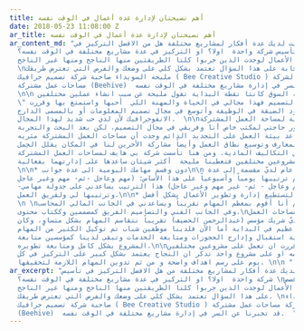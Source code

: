 ```yaml
---
title: أهم نصيحتان لإدارة عدة أعمال في الوقت نفسه
date: 2018-05-23 11:08:00 Z
ar_title: أهم نصيحتان لإدارة عدة أعمال في الوقت نفسه
ar_content_md: "في حال كانت لديك عدة أفكار لمشاريع مختلفة هل من الافضل التركيز في
  تأسيس شركة واحدة  اولا؟ او التركيز في عدة مشاريع مختلفة في الوقت نفسه؟ \nلو بحثت
  في قصص رواد الأعمال لوجدت الذين جربوا كلتا الطريقتين منها الناجح ومنها غير الناجح.
  \nفالإجابة على هذا السؤال تعتمد بشكل كلي على وضعك والفرص التي تعترض طريقك. \nوقصة
  مليحه السويداء صاحبة شركة تصميم جرافيك ( Bee Creative Studio ) و مؤسس شريك لشركة
  مساحات عمل مشتركة (Beehive)  قد تخبرنا عن السر في إدارة مشاريع مختلفة في الوقت نفسه.
  \n\n الشغف وحاجة السوق كانتا نقطة البداية تقول مليحة عن سبب انشاء عملين مختلفين
  \" بالنسبة لشركة التصميم فهذا مجالي في الحياة والمهنة اللي  أحبها واستمتع بها وقررت
  إني اخرج من الحدود الضيقة في الوظيفة وأتوسع في مجال تصميم المعلومات أو بالمسمى الدارج
  الانفوجرافيك لأن لدي حب شديد لهذا المجال.  \n\nأما بالنسبة لمساحة العمل المشتركة
  فبدأت عند ظهور حاجتي لمكتب خاص أنا وفريقي في مجال التصميم، لكن بعد البحث والتجربة
  عن أفضل مكان يساعد بيئة العمل على التجديد الدائم وجدت أن مساحات العمل المشتركة مثريه
  من ناحية المعارف وتوسيع نطاق العمل وأيضاً مشاركة الأخرين لنا في المكان يقلل الحِمل
  الكبير في التكاليف المادية. ومن هنا تأسست شركة بي هايف لمساحات العمل المشتركة.\"\nأما
  عن كيفية إدارة مشروعين مختلفين فتعطينا مليحة  أكثر شيئان ساعدها على إدارتهما بفعالية:
  \n\n* دون وقسم مهامك اليومية الى عدة جوانب\n\n الإدارة بشكل عام لديّ مقسمة إلى عدة
  جوانب ويتم ترتيبها يومياً وأسبوعياً على هذا الأساس: (مهم وعاجل -ثم- مهم وغير عاجل
  -ثم- غير مهم وعاجل - ثم- غير مهم وغير عاجل) هذا الترتيب يساعدني على جدولة مهامي
  وترتيبها لي ولفريق العمل.\n\n* استعن بالغير لتستطيع إدارة وتطوير الأعمال بشكل أفضل
  \n \nفي شركة التصميم أنا أقوم بمعظم المهام تقريباً ويساعدني في الجانب المالي المحاسب،
  وفي الجانب الفني والتصاميم الفريق كمصممين وككتاب محتوى.\nأما في شركة مساحات العمل
  المشتركة لديّ شريك مؤسس (عبدالرحمن الحضيف) تقريباً نتقاسم المهام بشكل متساوٍ، وكان
  يتطلب منا جهد عظيم في البداية أما الآن فلدينا موظفين شباب تم توكيل الكثير من المهام
  لهم من ناحية استقبال وإدارج الحجوزات ومتابعة الخدمات وتبقى لدينا كمؤسسين متابعة
  المشروع بشكل كامل ومتابعة تطويره.\n\nفي الختام سواءً  قررت ان تعمل على مشروعين مختلفين
  في الوقت نفسه او على مشروع واحد تذكر ان النجاح يعتمد بشكل كبير على التركيز في كل
  يوم على رسم اهداف واضحة و من ثم تدوين المهام اللازمة لتحقيقها. \n\n "
ar_excerpt: "في حال كان لديك عدة أفكار لمشاريع مختلفة من هل الافضل التركيز في تأسيس
  شركة واحدة  اولا؟ او التركيز في عدة مشاريع مختلفة في الوقت نفسه؟ \nلو بحثت في قصص
  رواد الأعمال لوجدت الذين جربوا كلتا الطريقتين منها الناجح ومنها غير الناجح. \nفالإجابة
  على هذا السؤال تعتمد بشكل كلي على وضعك والفرص التي تعترض طريقك. \nوقصة مليحه السويداء
  صاحبة شركة تصميم جرافيك ( Bee Creative Studio ) و مؤسس شريك لشركة مساحات عمل مشتركة
  (Beehive)  قد تخبرنا عن السر في إدارة مشاريع مختلفة في الوقت نفسه.  "
---
```


  